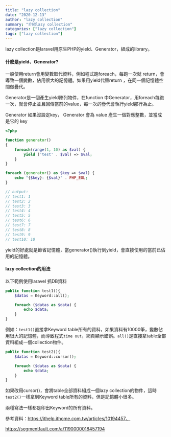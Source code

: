 ```yaml
---
title: "lazy collection"
date: "2020-12-13"
author: "lazy collection"
summary: "介紹lazy collection"
categories: ["lazy collection"]
tags: ["lazy collection"]
---
```


lazy collection是laravel用原生PHP的yield、Generator，組成的library。

#### 什麼是yield、Generator?

一般使用return會用變數取代資料，例如程式跑foreach，每跑一次就 return，會導致一個變數，佔用很大的記憶體。如果用yield代替return ，在同一個記憶體空間做疊代。

Generator是一個產生yield陣列物件，在function 中Generator，用foreach每跑一次，就會停止並且回傳當前的value，每一次的疊代會執行yield那行為止。

Generator 如果沒設定key， Generator 會為 value 產生一個對應整數，並當成是它的 key

```php
<?php

function generator()
{
    foreach(range(1, 10) as $val) {
        yield ('test' . $val) => $val;
    }
}

foreach (generator() as $key => $val) {
    echo "{$key}: {$val}" . PHP_EOL;
}

// output:
// test1: 1
// test2: 2
// test3: 3
// test4: 4
// test5: 5
// test6: 6
// test7: 7
// test8: 8
// test9: 9
// test10: 10
```

yield的好處就是節省記憶體，當generator()執行到yield，會直接使用的當前已佔用的記憶體。

#### lazy collection的用法

以下範例使用laravel 抓DB資料

```php
public function test1(){
    $datas = Keyword::all();

    foreach ($datas as $data) {
        echo $data;
    }
}
```

例如：`test1()`直接拿Keyword table所有的資料，如果資料有10000筆，變數佔用很大的記憶體，而導致程式`time out`，網頁顯示錯誤。`all()`是直接拿table全部資料組成一個collection物件。

```php
public function test2(){
    $datas = Keyword::cursor();

    foreach ($datas as $data) {
        echo $data;
    }
}
```

如果改用cursor()，會將table全部資料組成一個lazy collection的物件，這時`test2()`一樣拿到Keyword table所有的資料，但是記憶體小很多。

兩種寫法一樣都是印出Keyword的所有資料。



參考資料：https://ithelp.ithome.com.tw/articles/10194457、

https://segmentfault.com/a/1190000018457194
